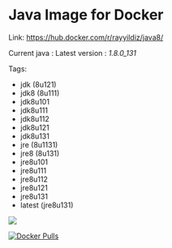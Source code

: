 Java Image for Docker
===

Link: https://hub.docker.com/r/rayyildiz/java8/

Current java : Latest version : *1.8.0_131*

Tags:
* jdk (8u121)
* jdk8 (8u111)
* jdk8u101
* jdk8u111
* jdk8u112
* jdk8u121
* jdk8u131
* jre (8u1131)
* jre8 (8u131)
* jre8u101
* jre8u111
* jre8u112
* jre8u121
* jre8u131
* latest (jre8u131)

[![](https://images.microbadger.com/badges/image/rayyildiz/java8.svg)](https://microbadger.com/images/rayyildiz/java8 "Get your own image badge on microbadger.com")


[![Docker Pulls](https://img.shields.io/docker/pulls/rayyildiz/java8.svg)](https://hub.docker.com/r/rayyildiz/java8/)

